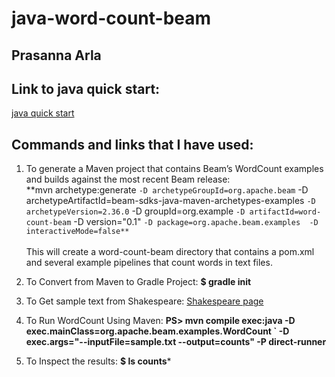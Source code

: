 # java-word-count-beam

## Prasanna Arla
## Link to java quick start: 
[java quick start](https://beam.apache.org/get-started/quickstart-java/)
## Commands and links that I have used:
1. To generate a Maven project that contains Beam’s WordCount examples and builds against the most recent Beam release:<br> **mvn archetype:generate `
 -D archetypeGroupId=org.apache.beam `
 -D archetypeArtifactId=beam-sdks-java-maven-archetypes-examples `
 -D archetypeVersion=2.36.0 `
 -D groupId=org.example `
 -D artifactId=word-count-beam `
 -D version="0.1" `
 -D package=org.apache.beam.examples 
 -D interactiveMode=false** `</br>
 <br> This will create a word-count-beam directory that contains a pom.xml and several example pipelines that count words in text files. </br>


 2. To Convert from Maven to Gradle Project: **$ gradle init**
3. To Get sample text from Shakespeare: [Shakespeare page](http://shakespeare.mit.edu/allswell/allswell.1.1.html)
4. To Run WordCount Using Maven: **PS> mvn compile exec:java -D exec.mainClass=org.apache.beam.examples.WordCount `
 -D exec.args="--inputFile=sample.txt --output=counts" -P direct-runner**
 5. To Inspect the results: **$ ls counts***
 
